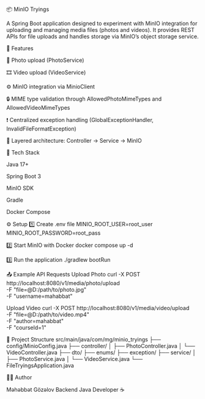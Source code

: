 📦 MinIO Tryings

A Spring Boot application designed to experiment with MinIO integration for uploading and managing media files (photos and videos).
It provides REST APIs for file uploads and handles storage via MinIO’s object storage service.

🚀 Features

📁 Photo upload (PhotoService)

🎞️ Video upload (VideoService)

⚙️ MinIO integration via MinioClient

🔒 MIME type validation through AllowedPhotoMimeTypes and AllowedVideoMimeTypes

❗ Centralized exception handling (GlobalExceptionHandler, InvalidFileFormatException)

🧱 Layered architecture: Controller → Service → MinIO

🧰 Tech Stack

Java 17+

Spring Boot 3

MinIO SDK

Gradle

Docker Compose

⚙️ Setup
1️⃣ Create .env file
MINIO_ROOT_USER=root_user
MINIO_ROOT_PASSWORD=root_pass

2️⃣ Start MinIO with Docker
docker compose up -d

3️⃣ Run the application
./gradlew bootRun

📤 Example API Requests
Upload Photo
curl -X POST http://localhost:8080/v1/media/photo/upload \
  -F "file=@D:/path/to/photo.jpg" \
  -F "username=mahabbat"

Upload Video
curl -X POST http://localhost:8080/v1/media/video/upload \
  -F "file=@D:/path/to/video.mp4" \
  -F "author=mahabbat" \
  -F "courseId=1"

📂 Project Structure
src/main/java/com/mg/minio_tryings
├── config/MinioConfig.java
├── controller/
│   ├── PhotoController.java
│   └── VideoController.java
├── dto/
├── enums/
├── exception/
├── service/
│   ├── PhotoService.java
│   └── VideoService.java
└── FileTryingsApplication.java

👨‍💻 Author

Məhəbbət Gözəlov
Backend Java Developer ☕
